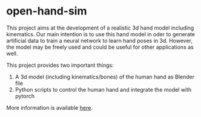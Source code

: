 # open-hand-sim

This project aims at the development of a realistic 3d hand model including kinematics. Our main intention is to 
use this hand model in oder to generate artificial data to train a neural network to learn hand poses in 3d. However, 
the model may be freely used and could be useful for other applications as well.

This project provides two important things:
1) A 3d model (including kinematics/bones) of the human hand as Blender file
2) Python scripts to control the human hand and integrate the model with pytorch

More information is available <a href="http://zamb.at/openHandSim/openHandSim.html">here</a>.

